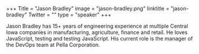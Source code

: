 +++
Title = "Jason Bradley"
image = "jason-bradley.png"
linktitle = "jason-bradley"
Twitter = ""
type = "speaker"
+++

Jason Bradley has 15+ years of engineering experience at multiple Central Iowa companies in manufacturing, agriculture,
finance and retail. He loves JavaScript, testing and testing JavaScript. His current role is the manager of the DevOps
team at Pella Corporation.